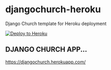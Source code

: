 # djangochurch-heroku
Django Church template for Heroku deployment

[![Deploy to Heroku](https://www.herokucdn.com/deploy/button.png)](https://heroku.com/deploy)

## DJANGO CHURCH APP...
https://djangochurch.herokuapp.com/
